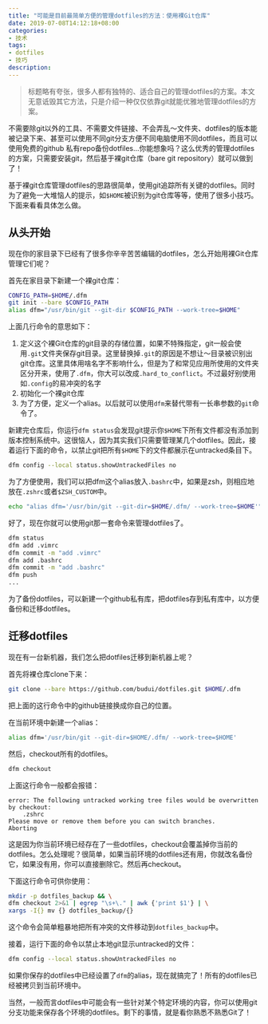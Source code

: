 ```yaml
---
title: "可能是目前最简单方便的管理dotfiles的方法：使用裸Git仓库"
date: 2019-07-08T14:12:18+08:00
categories:
- 技术
tags:
- dotfiles
- 技巧
description: 
---
```


> 标题略有夸张，很多人都有独特的、适合自己的管理dotfiles的方案。本文无意诋毁其它方法，只是介绍一种仅仅依靠git就能优雅地管理dotfiles的方案。

不需要除git以外的工具、不需要文件链接、不会弄乱～文件夹、dotfiles的版本能被记录下来、甚至可以使用不同git分支方便不同电脑使用不同dotfiles，而且可以使用免费的github 私有repo备份dotfiles...你能想象吗？这么优秀的管理dotfiles的方案，只需要安装git，然后基于裸git仓库（bare git repository）就可以做到了！

基于裸git仓库管理dotfiles的思路很简单，使用git追踪所有关键的dotfiles。同时为了避免一大堆恼人的提示，如`$HOME`被识别为git仓库等等，使用了很多小技巧。下面来看看具体怎么做。

## 从头开始

现在你的家目录下已经有了很多你辛辛苦苦编辑的dotfiles，怎么开始用裸Git仓库管理它们呢？

首先在家目录下新建一个裸git仓库：

```bash
CONFIG_PATH=$HOME/.dfm
git init --bare $CONFIG_PATH
alias dfm="/usr/bin/git --git-dir $CONFIG_PATH --work-tree=$HOME"
```

上面几行命令的意思如下：

1. 定义这个裸Git仓库的git目录的存储位置，如果不特殊指定，git一般会使用`.git`文件夹保存git目录。这里替换掉`.git`的原因是不想让～目录被识别出git仓库。这里具体用啥名字不影响什么，但是为了和常见应用所使用的文件夹区分开来，使用了`.dfm`，你大可以改成`.hard_to_conflict`。不过最好别使用如`.config`的易冲突的名字
2. 初始化一个裸git仓库
3. 为了方便，定义一个alias。以后就可以使用`dfm`来替代带有一长串参数的`git`命令了。

新建完仓库后，你运行`dfm status`会发现git提示你`$HOME`下所有文件都没有添加到版本控制系统中。这很恼人，因为其实我们只需要管理某几个dotfiles。因此，接着运行下面的命令，以禁止git把所有`$HOME`下的文件都展示在untracked条目下。

```bash
dfm config --local status.showUntrackedFiles no
```

为了方便使用，我们可以把dfm这个alias放入`.bashrc`中，如果是zsh，则相应地放在`.zshrc`或者`$ZSH_CUSTOM`中。

```bash
echo "alias dfm='/usr/bin/git --git-dir=$HOME/.dfm/ --work-tree=$HOME'" >> $ZSH_CUSTOM/alias.zsh
```

好了，现在你就可以使用git那一套命令来管理dotfiles了。

```bash
dfm status
dfm add .vimrc
dfm commit -m "add .vimrc"
dfm add .bashrc
dfm commit -m "add .bashrc"
dfm push
...
```

为了备份dotfiles，可以新建一个github私有库，把dotfiles存到私有库中，以方便备份和迁移dotfiles。

## 迁移dotfiles

现在有一台新机器，我们怎么把dotfiles迁移到新机器上呢？

首先将裸仓库clone下来：

```bash
git clone --bare https://github.com/budui/dotfiles.git $HOME/.dfm
```

把上面的这行命令中的github链接换成你自己的位置。

在当前环境中新建一个alias：

```bash
alias dfm='/usr/bin/git --git-dir=$HOME/.dfm/ --work-tree=$HOME'
```

然后，checkout所有的dotfiles。

```bash
dfm checkout
```

上面这行命令一般都会报错：

```text
error: The following untracked working tree files would be overwritten by checkout:
	.zshrc
Please move or remove them before you can switch branches.
Aborting
```

这是因为你当前环境已经存在了一些dotfiles，checkout会覆盖掉你当前的dotfiles。怎么处理呢？很简单，如果当前环境的dotfiles还有用，你就改名备份它，如果没有用，你可以直接删除它。然后再checkout。

下面这行命令可供你使用：

```bash
mkdir -p dotfiles_backup && \
dfm checkout 2>&1 | egrep "\s+\." | awk {'print $1'} | \
xargs -I{} mv {} dotfiles_backup/{}
```

这个命令会简单粗暴地把所有冲突的文件移动到`dotfiles_backup`中。

接着，运行下面的命令以禁止本地git显示untracked的文件：

```bash
dfm config --local status.showUntrackedFiles no
```

如果你保存的dotfiles中已经设置了`dfm`的alias，现在就搞完了！所有的dotfiles已经被拷贝到当前环境中。

当然，一般而言dotfiles中可能会有一些针对某个特定环境的内容，你可以使用git分支功能来保存各个环境的dotfiles。剩下的事情，就是看你熟悉不熟悉Git了！
